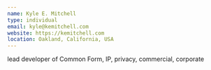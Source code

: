 ```yaml
---
name: Kyle E. Mitchell
type: individual
email: kyle@kemitchell.com
website: https://kemitchell.com
location: Oakland, California, USA
---
```


lead developer of Common Form, IP, privacy, commercial, corporate
